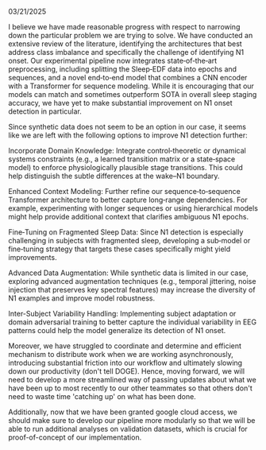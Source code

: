 03/21/2025

I believe we have made reasonable progress with respect to narrowing down the particular problem we are trying to solve. We have conducted an extensive review of the literature, identifying the architectures that best address class imbalance and specifically the challenge of identifying N1 onset. Our experimental pipeline now integrates state‑of‑the‑art preprocessing, including splitting the Sleep‑EDF data into epochs and sequences, and a novel end‑to‑end model that combines a CNN encoder with a Transformer for sequence modeling. While it is encouraging that our models can match and sometimes outperform SOTA in overall sleep staging accuracy, we have yet to make substantial improvement on N1 onset detection in particular.

Since synthetic data does not seem to be an option in our case, it seems like we are left with the following options to improve N1 detection further:

Incorporate Domain Knowledge:
Integrate control‑theoretic or dynamical systems constraints (e.g., a learned transition matrix or a state‑space model) to enforce physiologically plausible stage transitions. This could help distinguish the subtle differences at the wake–N1 boundary.

Enhanced Context Modeling:
Further refine our sequence‑to‑sequence Transformer architecture to better capture long‑range dependencies. For example, experimenting with longer sequences or using hierarchical models might help provide additional context that clarifies ambiguous N1 epochs.

Fine‑Tuning on Fragmented Sleep Data:
Since N1 detection is especially challenging in subjects with fragmented sleep, developing a sub‑model or fine‑tuning strategy that targets these cases specifically might yield improvements.

Advanced Data Augmentation:
While synthetic data is limited in our case, exploring advanced augmentation techniques (e.g., temporal jittering, noise injection that preserves key spectral features) may increase the diversity of N1 examples and improve model robustness.

Inter-Subject Variability Handling:
Implementing subject adaptation or domain adversarial training to better capture the individual variability in EEG patterns could help the model generalize its detection of N1 onset.

Moreover, we have struggled to coordinate and determine and efficient mechanism to distribute work when we are working asynchronously, introducing substantial friction into our workflow and ultimately slowing down our productivity (don't tell DOGE). Hence, moving forward, we will need to develop a more streamlined way of passing updates about what we have been up to most recently to our other teammates so that others don't need to waste time 'catching up' on what has been done.

Additionally, now that we have been granted google cloud access, we should make sure to develop our pipeline more modularly so that we will be able to run additional analyses on validation datasets, which is crucial for proof-of-concept of our implementation.